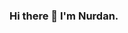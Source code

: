 ### Hi there 👋 I'm Nurdan.

<!--
**nurdanmamus/nurdanmamus** is a ✨ _special_ ✨ repository because its `README.md` (this file) appears on your GitHub profile.

Here are some ideas to get you started:

- 🌱 I'm currently learning object oriented programing with Asp.Net Core and C# programming language...
- 💡 I like to explore new technologies and learning programming...
- 📫 How to reach me: https://www.linkedin.com/in/nurdan-mamu%C5%9F-232a5510b/ ...

